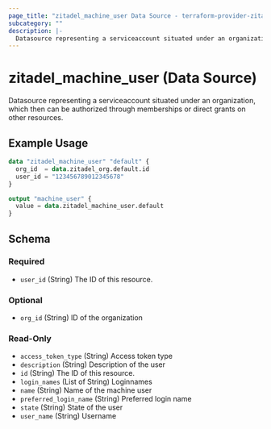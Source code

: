 ```yaml
---
page_title: "zitadel_machine_user Data Source - terraform-provider-zitadel"
subcategory: ""
description: |-
  Datasource representing a serviceaccount situated under an organization, which then can be authorized through memberships or direct grants on other resources.
---
```


# zitadel_machine_user (Data Source)

Datasource representing a serviceaccount situated under an organization, which then can be authorized through memberships or direct grants on other resources.

## Example Usage

```terraform
data "zitadel_machine_user" "default" {
  org_id  = data.zitadel_org.default.id
  user_id = "123456789012345678"
}

output "machine_user" {
  value = data.zitadel_machine_user.default
}
```

<!-- schema generated by tfplugindocs -->
## Schema

### Required

- `user_id` (String) The ID of this resource.

### Optional

- `org_id` (String) ID of the organization

### Read-Only

- `access_token_type` (String) Access token type
- `description` (String) Description of the user
- `id` (String) The ID of this resource.
- `login_names` (List of String) Loginnames
- `name` (String) Name of the machine user
- `preferred_login_name` (String) Preferred login name
- `state` (String) State of the user
- `user_name` (String) Username